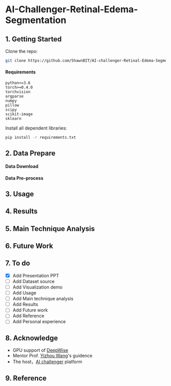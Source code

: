 # AI-Challenger-Retinal-Edema-Segmentation



## 1. Getting Started

Clone the repo:

  ```bash
  git clone https://github.com/ShawnBIT/AI-challenger-Retinal-Edema-Segmentation.git
  ```

#### Requirements
 ```
python>=3.6
torch>=0.4.0
torchvision
argparse
numpy
pillow
scipy
scikit-image
sklearn
 ```
 Install all dependent libraries:
  ```bash
  pip install -r requirements.txt
  ```
 
## 2. Data Prepare 

#### Data Download

#### Data Pre-process


## 3. Usage

## 4. Results

## 5. Main Technique Analysis

## 6. Future Work

## 7. To do
- [x] Add Presentation PPT
- [ ] Add Dataset source
- [ ] Add Visualization demo
- [ ] Add Usage
- [ ] Add Main technique analysis
- [ ] Add Results
- [ ] Add Future work
- [ ] Add Reference
- [ ] Add Personal experience

## 8. Acknowledge
 * GPU support of [DeepWise](http://www.deepwise.com/) 
 * Mentor Prof. [Yizhou Wang](http://www.idm.pku.edu.cn/staff/wangyizhou/)'s guidence
 * The host，[AI challenger](https://challenger.ai/) platform

## 9. Reference
  
